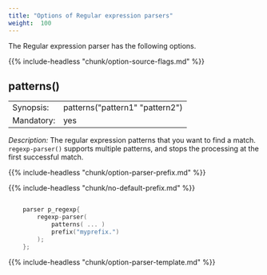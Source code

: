 ```yaml
---
title: "Options of Regular expression parsers"
weight:  100
---
```

<!-- DISCLAIMER: This file is based on the syslog-ng Open Source Edition documentation https://github.com/balabit/syslog-ng-ose-guides/commit/2f4a52ee61d1ea9ad27cb4f3168b95408fddfdf2 and is used under the terms of The syslog-ng Open Source Edition Documentation License. The file has been modified by Axoflow. -->

The Regular expression parser has the following options.

{{% include-headless "chunk/option-source-flags.md" %}}


## patterns()

|            |                                 |
| ---------- | ------------------------------- |
| Synopsis:  | patterns("pattern1" "pattern2") |
| Mandatory: | yes                             |

*Description:* The regular expression patterns that you want to find a match. `regexp-parser()` supports multiple patterns, and stops the processing at the first successful match.


{{% include-headless "chunk/option-parser-prefix.md" %}}

{{% include-headless "chunk/no-default-prefix.md" %}}

```c

    parser p_regexp{
        regexp-parser(
            patterns( ... )
            prefix("myprefix.")
        );
    };

```

{{% include-headless "chunk/option-parser-template.md" %}}
